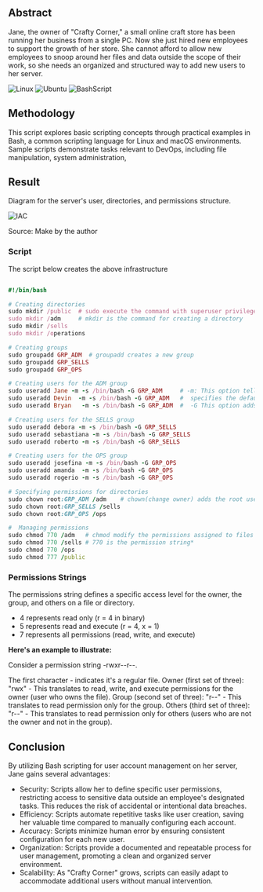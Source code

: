 ## Abstract
Jane, the owner of "Crafty Corner," a small online craft store has been running her business from a single PC. Now she just hired new employees to support the growth of her store. She cannot afford to allow new employees to snoop around her files and data outside the scope of their work, so she needs an organized and structured way to add new users to her server.

![Linux](https://img.shields.io/badge/Linux-000?style=for-the-badge&logo=linux&logoColor=FCC624)
![Ubuntu](https://img.shields.io/badge/Ubuntu-35495E?style=for-the-badge&logo=ubuntu&logoColor=2CA5E0)
![BashScript](https://img.shields.io/badge/bash%20script-0101?style=flat&logo=gnubash&logoColor=%23FFFFFF&labelColor=%23000000)

## Methodology
This script explores basic scripting concepts through practical examples in Bash, a common scripting language for Linux and macOS environments. Sample scripts demonstrate tasks relevant to DevOps, including file manipulation, system administration,

## Result
Diagram for the server's user, directories, and permissions structure.

![IAC](https://github.com/AleMorales9011/01-DEVOPS/blob/3db928f0ef958aa2028429bc991b9a47ed615849/001-USER%2CDIRECTORIES%20%26%20PERMISSION%20STRUCTURE/Basic%20Scripting%20(2).jpg)

Source: Make by the author

### Script
The script below creates the above infrastructure 

```ruby

#!/bin/bash

# Creating directories
sudo mkdir /public  # sudo execute the command with superuser privileges
sudo mkdir /adm     # mkdir is the command for creating a directory
sudo mkdir /sells
sudo mkdir /operations

# Creating groups
sudo groupadd GRP_ADM  # groupadd creates a new group
sudo groupadd GRP_SELLS
sudo groupadd GRP_OPS

# Creating users for the ADM group
sudo useradd Jane -m -s /bin/bash -G GRP_ADM     # -m: This option tells useradd to create a home directory for the new user. The home directory will be created with the same name as the username.
sudo useradd Devin  -m -s /bin/bash -G GRP_ADM   #  specifies the default shell for the new user 
sudo useradd Bryan   -m -s /bin/bash -G GRP_ADM  #  -G This option adds the new user to a group

# Creating users for the SELLS group
sudo useradd debora -m -s /bin/bash -G GRP_SELLS
sudo useradd sebastiana -m -s /bin/bash -G GRP_SELLS
sudo useradd roberto -m -s /bin/bash -G GRP_SELLS

# Creating users for the OPS group 
sudo useradd josefina -m -s /bin/bash -G GRP_OPS
sudo useradd amanda  -m -s /bin/bash -G GRP_OPS
sudo useradd rogerio -m -s /bin/bash -G GRP_OPS

# Specifying permissions for directories
sudo chown root:GRP_ADM /adm    # chown(change owner) adds the root user as owner of the ADM group 
sudo chown root:GRP_SELLS /sells
sudo chown root:GRP_OPS /ops

#  Managing permissions
sudo chmod 770 /adm   # chmod modify the permissions assigned to files and directories in the system.
sudo chmod 770 /sells # 770 is the permission string*  
sudo chmod 770 /ops
sudo chmod 777 /public
```
### Permissions Strings
The permissions string defines a specific access level for the owner, the group, and others on a file or directory.

- 4 represents read only (r = 4 in binary)
- 5 represents read and execute (r = 4, x = 1)
- 7 represents all permissions (read, write, and execute)

**Here's an example to illustrate:**

Consider a permission string -rwxr--r--.

The first character - indicates it's a regular file.
Owner (first set of three): "rwx" - This translates to read, write, and execute permissions for the owner (user who owns the file).
Group (second set of three): "r--" - This translates to read permission only for the group.
Others (third set of three): "r--" - This translates to read permission only for others (users who are not the owner and not in the group).

## Conclusion
By utilizing Bash scripting for user account management on her server, Jane gains several advantages:

- Security: Scripts allow her to define specific user permissions, restricting access to sensitive data outside an employee's designated tasks. This reduces the risk of accidental or intentional data breaches.
- Efficiency: Scripts automate repetitive tasks like user creation, saving her valuable time compared to manually configuring each account.
- Accuracy: Scripts minimize human error by ensuring consistent configuration for each new user.
- Organization: Scripts provide a documented and repeatable process for user management, promoting a clean and organized server environment.
- Scalability: As "Crafty Corner" grows, scripts can easily adapt to accommodate additional users without manual intervention.
